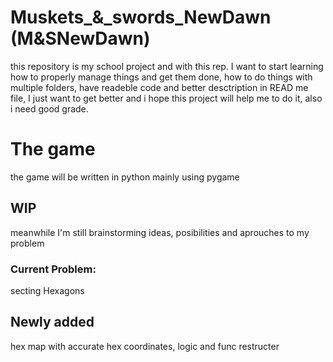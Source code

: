 # Muskets_&_swords_NewDawn (M&SNewDawn)
this repository is my school project and with this rep. I want to start learning how to properly manage things and get them done, how to do things with multiple folders, have readeble code and better desctription in READ me file, I just want to get better and i hope this project will help me to do it, also i need good grade.

# The game
the game will be written in python mainly using pygame
## WIP
meanwhile I'm still brainstorming ideas, posibilities and aprouches to my problem
### Current Problem:
secting Hexagons

## Newly added
hex map with accurate hex coordinates, logic and func restructer